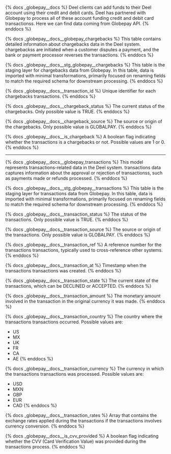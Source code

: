 {% docs _globepay__docs %}
Deel clients can add funds to their Deel account using their credit and debit cards. Deel has partnered with Globepay to process all of these account funding credit and debit card transactionss. Here we can find data coming from Globepay API.
{% enddocs %}

{% docs _globepay__docs__globepay_chargebacks %}
This table contains detailed information about chargebacks data in the Deel system. chargebackss are initiated when a customer disputes a payment, and the bank or payment processor reverses the transactions.
{% enddocs %}

{% docs _globepay__docs__stg_globepay__chargebacks %}
This table is the staging layer for chargebacks data from Globepay. In this table, data is imported with minimal transformations, primarily focused on renaming fields to match the required schema for downstream processing.
{% enddocs %}

{% docs _globepay__docs__transaction_id %}
Unique identifier for each chargebacks transactions.
{% enddocs %}

{% docs _globepay__docs__chargeback_status %}
The current status of the chargebacks. Only possible value is TRUE.
{% enddocs %}

{% docs _globepay__docs__chargeback_source %}
The source or origin of the chargebacks. Only possible value is GLOBALPAY.
{% enddocs %}

{% docs _globepay__docs__is_chargeback %}
A boolean flag indicating whether the transactions is a chargebacks or not. Possible values are 1 or 0.
{% enddocs %}

---

{% docs _globepay__docs__globepay_transactions %}
This model represents transactions-related data in the Deel system. transactions data captures information about the approval or rejection of transactionss, such as payments made or refunds processed.
{% enddocs %}

{% docs _globepay__docs__stg_globepay__transactions %}
This table is the staging layer for transactions data from Globepay. In this table, data is imported with minimal transformations, primarily focused on renaming fields to match the required schema for downstream processing.
{% enddocs %}

{% docs _globepay__docs__transaction_status %}
The status of the transactions. Only possible value is TRUE.
{% enddocs %}

{% docs _globepay__docs__transaction_source %}
The source or origin of the transactions. Only possible value is GLOBALPAY.
{% enddocs %}

{% docs _globepay__docs__transaction_ref %}
A reference number for the transactions transactions, typically used to cross-reference other systems.
{% enddocs %}

{% docs _globepay__docs__transaction_at %}
Timestamp when the transactions transactions was created.
{% enddocs %}

{% docs _globepay__docs__transaction_state %}
The current state of the transactions, which can be DECLINED or ACCEPTED.
{% enddocs %}

{% docs _globepay__docs__transaction_amount %}
The monetary amount involved in the transaction in the original currency it was made.
{% enddocs %}

{% docs _globepay__docs__transaction_country %}
The country where the transactions transactions occurred. Possible values are:
- US
- MX
- UK
- FR
- CA
- AE
{% enddocs %}

{% docs _globepay__docs__transaction_currency %}
The currency in which the transactions transactions was processed. Possible values are:
- USD
- MXN
- GBP
- EUR
- CAD
{% enddocs %}

{% docs _globepay__docs__transaction_rates %}
Array that contains the exchange rates applied during the transactions if the transactions involves currency conversion.
{% enddocs %}

{% docs _globepay__docs__is_cvv_provided %}
A boolean flag indicating whether the CVV (Card Verification Value) was provided during the transactions process.
{% enddocs %}